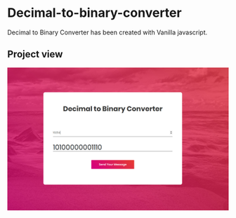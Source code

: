 # Decimal-to-binary-converter
Decimal to Binary Converter has been created with Vanilla javascript.
## Project view
![Screenshot](https://github.com/rakibulhasan15/Decimal-to-binary-converter/blob/bbc2ad4523aaa3349f00ded3ece7b978179cff63/Screenshot%20(26).jpg "Project Screenshot")
